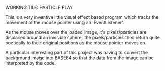WORKING TILE: PARTICLE PLAY

This is a very inventive little visual effect based program which
tracks the movement of the mouse pointer using an 'EventListener'.

As the mouse moves over the loaded image, it's pixels/particles
are displaced around an invisible sphere, the pixels/particles
then return quite poetically to their original positions as the
mouse pointer moves on.

A particular interesting part of this project was having
to convert the background image into BASE64 so that the
data from the image can be interpreted by the code.